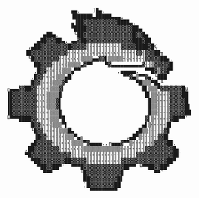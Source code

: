 
                                                                                    
                                                                                    
                                                                                    
                                   ▄▄,    ]█▄,                                      
                                   ▐██████▄█████▄▄▄,                                
                                   ▄▐██▓▓▓▓▓▓▓▓▓▓▓████▄,                            
                                   ▀████▓▓▓▓▓▓▓▓▓▓▓▓▓▓▓██▄                          
                          ▄██▄,     ╙██▓▓▓▓▓▓▓▓▓▓▓▓▓▓▓▓█▓▓█▄                        
                        ▄██▓▓▓██▄, ▄▄▓██▓▓▓▓▓▓▓▓▓▓▓▓▓▓▓███▓██                       
                     ,▄██▓▓▓▓▓▓▓▓▓█▓▓▓▓▓╢╢╢╢╢╢╢╢╢╢╢▓▓▓▓▓████▓█Ç                     
                    ▐█▓▓▓▓▓▓▓▓▓▓▓▓╢╢╢╣╣╣╣╣╣╣╣╣╣╣╣╣╣╢╢╢╢╢▓▓╢▓▓▓██╖                   
                     ╙█▓▓▓▓▓▓▓▓╢╢╣╣╣╣╣▒▒▒▒▄▄▓▓▌▒▒▒▒▒╢╣╣╢╢╢╢▓▓▓▓▓██▄,                
                       ██▓▓▓▓╢╢╣╣╣▒▒▒▒▄▓▀▀    ▀▓▄▄▄▄▄▄▄▄▄▄▓╢╢╢▓▓▓▓▓█                
                       ,█▓▓╢╣╣╣╣▒▒▒▄▀▀            ,▄▄▄▄▄,  ▀▀█▓╢▓▓█▀                
                      ,█▓▓╢╣╣╣▒▒▒▄█`                ▀▀▓▄▒▀▀▓▄,╙███                  
                      █▓▓╢╣╣╣▒▒▒▓▀                      ▀█▒▒▒▀█▄╙                   
              ╓▄▄▄▓▓██▓▓╢╣╣╣▒▒▒▓▌                         █▌▒▒▒▀▓▓▓▓▓▓▓█µ           
              ▐█▓▓▓▓▓▓▓▓╢╣╣▒▒▒▒█                           █▌▒▒╣╢╢╢▓▓▓▓██           
              ▐█▓▓▓▓▓▓▓▓╣╣╣▒▒▒▓▌                            █▒▒╢╢╢╢▓▓▓▓▓█           
              ▐█▓▓▓▓▓▓▓▓╣╣╣▒▒▒▓▌                            █▒▒╢╢╢╢▓▓▓▓▓█▌          
              ▐█▓▓▓▓▓▓▓▓╢╣╣╣▒▒▒█                            █▒▒╢╢╢╢▓▓▓▓▓██          
              ╙▀▀▀████▓▓╣╢╣╣▒▒▒▀█                          ▓▌▒╢╢╢╢╢▓██▀▀`           
                      █▓▓╢╣╣╣▒▒▒▀▌                        ▄▌▒╢╢╢╢╢█▌                
                      ╙█▓▓╢╣╣╣╣▒▒▒█▄                    ▄█▒▒╢╢╢╢╢▓█                 
                       ▐█▓▓╣╢╣╣╣╣▒▒▒▀▄╖              ,▄█▀▒╢╢╢╢╢▓▓█▌                 
                      ▄█▓▓▓▓▓╢╢╣╣╣╣▒▒▒▒▀▓▄▄▄▄,,╓▄▄▄▓▀▀▒╢╢╢╢╢╢╢▓▓▓▓██,               
                    ,██▓▓▓▓▓▓▓▓╣╢╢╣╣╣╣╣▒▒▒▒▒▒▒▒▒▒▒▒╢╣╣╢╢╢╢╢▓▓▓▓▓▓▓▓▓█▄              
                    ▀█▓▓▓▓▓▓▓▓▓▓▓▓▓╢╢╢╢╣╣╣╣╣╣╣╣╣╣╢╢╢╢╢╢╢▓▓▓▓▓▓▓▓▓▓▓▓██`             
                      ▀██▓▓▓▓▓▓▓▓██▓▓▓▓▓╢╢╢╢╢╢╢╢╢╢╢▓▓▓▓▓▓▓▓▓▓▓▓▓▓▓██▀               
                        ▀██▓▓██▀`  ▀▀▀█▓▓▓▓▓▓▓▓▓▓▓▓▓██▀▀ ╙▀▀██▓▓██▀                 
                          ▀▀▀         └█▓▓▓▓▓▓▓▓▓▓▓█          ▀▀`                   
                                       ██▓▓▓▓▓▓▓▓▓█▌                                
                                       ]█▓▓▓▓▓▓▓▓██                                 
                                         ▀▀▀▀▀▀▀▀▀                                  
